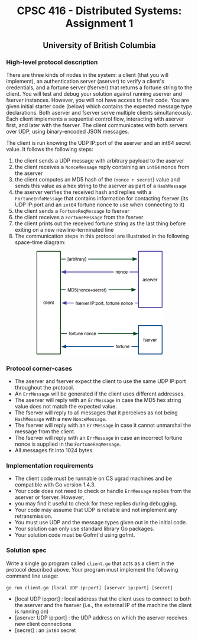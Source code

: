 <h1 align="center"> 
	CPSC 416 - Distributed Systems: Assignment 1
</h1>

<h2 align="center"> 
	University of British Columbia
</h2>

<h3>
	<b>High-level protocol description</b>
</h3>

There are three kinds of nodes in the system: a client (that you will implement), an authentication server (aserver) 
to verify a client's credentials, and a fortune server (fserver) that returns a fortune string to the client. 
You will test and debug your solution against running aserver and fserver instances. However, you will not have access 
to their code. You are given initial starter code (below) which contains the expected message type declarations. Both 
aserver and fserver serve multiple clients simultaneously. Each client implements a sequential control flow, interacting 
with aserver first, and later with the fserver. The client communicates with both servers over UDP, using 
binary-encoded JSON messages.

The client is run knowing the UDP IP:port of the aserver and an int64 secret value. It follows the following steps:

1. the client sends a UDP message with arbitrary payload to the aserver
2. the client receives a ``NonceMessage`` reply containing an ``int64`` nonce from the aserver
3. the client computes an MD5 hash of the (``nonce + secret``) value and sends this value as a hex 
		string to the aserver as part of a ``HashMessage``
4. the aserver verifies the received hash and replies with a ``FortuneInfoMessage`` that contains information 
		for contacting fserver (its UDP IP:port and an ``int64`` fortune nonce to use when connecting to it)
5. the client sends a ``FortuneReqMessage`` to fserver
6. the client receives a ``FortuneMessage`` from the fserver
7. the client prints out the received fortune string as the last thing before exiting on a new newline-terminated line
8. The communication steps in this protocol are illustrated in the following space-time diagram:

<p align="center">
	<img alt="Space-Time Diagram" src="/assign1-proto.jpg">
</p>


<h3>
	<b>Protocol corner-cases</b>
</h3>

- The aserver and fserver expect the client to use the same UDP IP:port throughout the protocol. 
- An ``ErrMessage`` will be generated if the client uses different addresses.
- The aserver will reply with an ``ErrMessage`` in case the MD5 hex string value does not match the expected value.
- The fserver will reply to all messages that it perceives as not being ``HashMessage`` with a new ``NonceMessage``.
- The fserver will reply with an ``ErrMessage`` in case it cannot unmarshal the message from the client.
- The fserver will reply with an ``ErrMessage`` in case an incorrect fortune nonce is supplied in the ``FortuneReqMessage``.
- All messages fit into 1024 bytes.

<h3>
	<b>Implementation requirements</b>
</h3>

- The client code must be runnable on CS ugrad machines and be compatible with Go version 1.4.3.
- Your code does not need to check or handle ``ErrMessage`` replies from the aserver or fserver. However, 
- you may find it useful to check for these replies during debugging.
- Your code may assume that UDP is reliable and not implement any retransmission.
- You must use UDP and the message types given out in the initial code.
- Your solution can only use standard library Go packages.
- Your solution code must be Gofmt'd using gofmt.

<h3>
	<b>Solution spec</b>
</h3>

Write a single go program called ``client.go`` that acts as a client in the protocol described above. 
Your program must implement the following command line usage:

``go run client.go [local UDP ip:port] [aserver ip:port] [secret]``

- [local UDP ip:port] : local address that the client uses to connect to both the aserver and the fserver 
		(i.e., the external IP of the machine the client is running on)
- [aserver UDP ip:port] : the UDP address on which the aserver receives new client connections
- [secret] : an ``int64`` secret

